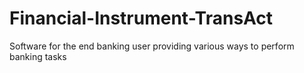 # Financial-Instrument-TransAct
Software for the end banking user providing various ways to perform banking tasks
